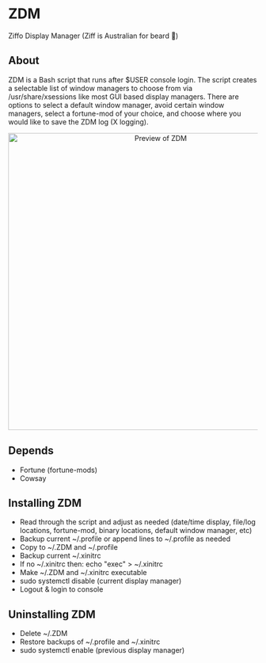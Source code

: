 # ZDM
Ziffo Display Manager (Ziff is Australian for beard 🧔)

## About
ZDM is a Bash script that runs after $USER console login.  The script creates a selectable list of window managers to choose from via /usr/share/xsessions like most GUI based display managers.  There are options to select a default window manager, avoid certain window managers, select a fortune-mod of your choice, and choose where you would like to save the ZDM log (X logging).

<p align="center">
  <img width="600" src="https://github.com/csmertx/ZDM/blob/master/zdm_screenshot.png?raw=true" alt="Preview of ZDM"/>
</p>

## Depends
- Fortune (fortune-mods)
- Cowsay

## Installing ZDM
- Read through the script and adjust as needed (date/time display, file/log locations, fortune-mod, binary locations, default window manager, etc)
- Backup current ~/.profile or append lines to ~/.profile as needed
- Copy to ~/.ZDM and ~/.profile
- Backup current ~/.xinitrc
- If no ~/.xinitrc then: echo "exec" > ~/.xinitrc
- Make ~/.ZDM and ~/.xinitrc executable
- sudo systemctl disable (current display manager)
- Logout & login to console

## Uninstalling ZDM
- Delete ~/.ZDM
- Restore backups of ~/.profile and ~/.xinitrc
- sudo systemctl enable (previous display manager)
